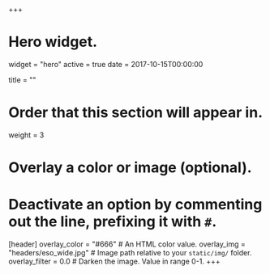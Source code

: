 +++
# Hero widget.
widget = "hero"
active = true
date = 2017-10-15T00:00:00

title = ""

# Order that this section will appear in.
weight = 3

# Overlay a color or image (optional).
#   Deactivate an option by commenting out the line, prefixing it with `#`.
[header]
  overlay_color = "#666"  # An HTML color value.
  overlay_img = "headers/eso_wide.jpg"  # Image path relative to your `static/img/` folder.
  overlay_filter = 0.0  # Darken the image. Value in range 0-1.
+++
